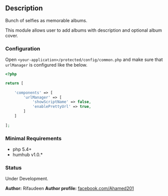 ## Description

Bunch of selfies as memorable albums.

This module allows user to add albums with description and optional album cover.
### Configuration
Open `<your-application>/protected/config/common.php` and make sure that `urlManager` is configured like the below.

```php
<?php

return [
    
    'components' => [
        'urlManager' => [
            'showScriptName' => false,
            'enablePrettyUrl' => true,
        ]
    ]
    
];
```

### Minimal Requirements

- php 5.4+
- humhub v1.0.*
 


### Status

Under Development.

__Author:__ Rifaudeen
__Author profile:__ [facebook.com/Ahamed201](https://www.facebook.com/Ahamed201)
